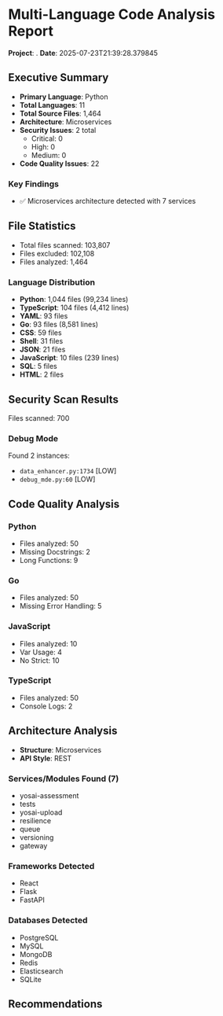# Multi-Language Code Analysis Report

**Project**: .
**Date**: 2025-07-23T21:39:28.379845

## Executive Summary
- **Primary Language**: Python
- **Total Languages**: 11
- **Total Source Files**: 1,464
- **Architecture**: Microservices
- **Security Issues**: 2 total
  - Critical: 0
  - High: 0
  - Medium: 0
- **Code Quality Issues**: 22

### Key Findings
- ✅ Microservices architecture detected with 7 services

## File Statistics
- Total files scanned: 103,807
- Files excluded: 102,108
- Files analyzed: 1,464

### Language Distribution
- **Python**: 1,044 files (99,234 lines)
- **TypeScript**: 104 files (4,412 lines)
- **YAML**: 93 files
- **Go**: 93 files (8,581 lines)
- **CSS**: 59 files
- **Shell**: 31 files
- **JSON**: 21 files
- **JavaScript**: 10 files (239 lines)
- **SQL**: 5 files
- **HTML**: 2 files

## Security Scan Results
Files scanned: 700

### Debug Mode
Found 2 instances:
- `data_enhancer.py:1734` [LOW]
- `debug_mde.py:60` [LOW]

## Code Quality Analysis

### Python
- Files analyzed: 50
- Missing Docstrings: 2
- Long Functions: 9

### Go
- Files analyzed: 50
- Missing Error Handling: 5

### JavaScript
- Files analyzed: 10
- Var Usage: 4
- No Strict: 10

### TypeScript
- Files analyzed: 50
- Console Logs: 2

## Architecture Analysis
- **Structure**: Microservices
- **API Style**: REST

### Services/Modules Found (7)
- yosai-assessment
- tests
- yosai-upload
- resilience
- queue
- versioning
- gateway

### Frameworks Detected
- React
- Flask
- FastAPI

### Databases Detected
- PostgreSQL
- MySQL
- MongoDB
- Redis
- Elasticsearch
- SQLite

## Recommendations